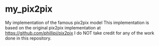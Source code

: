 # my_pix2pix
My implementation of the famous pix2pix model
This implementation is based on the original pix2pix implementation at https://github.com/phillipi/pix2pix
I do NOT take credit for any of the work done in this repository.
